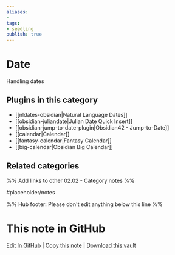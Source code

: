 ```yaml
---
aliases:
- 
tags: 
- seedling 
publish: true
---
```



# Date

Handling dates

## Plugins in this category

- [[nldates-obsidian|Natural Language Dates]]
- [[obsidian-juliandate|Julian Date Quick Insert]]
- [[obsidian-jump-to-date-plugin|Obsidian42 - Jump-to-Date]]
- [[calendar|Calendar]]
- [[fantasy-calendar|Fantasy Calendar]]
- [[big-calendar|Obsidian Big Calendar]]

## Related categories

%% Add links to other 02.02 - Category notes %%

#placeholder/notes

%% Hub footer: Please don't edit anything below this line %%

# This note in GitHub

<span class="git-footer">[Edit In GitHub](https://github.dev/obsidian-community/obsidian-hub/blob/main/02%20-%20Community%20Expansions/02.01%20Plugins%20by%20Category/Date%20and%20calendar%20plugins.md "git-hub-edit-note") | [Copy this note](https://raw.githubusercontent.com/obsidian-community/obsidian-hub/main/02%20-%20Community%20Expansions/02.01%20Plugins%20by%20Category/Date%20and%20calendar%20plugins.md "git-hub-copy-note") | [Download this vault](https://github.com/obsidian-community/obsidian-hub/archive/refs/heads/main.zip "git-hub-download-vault") </span>
